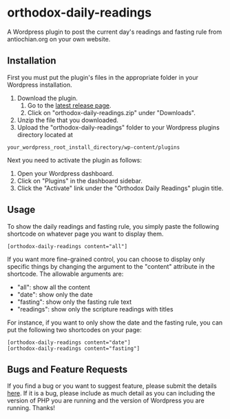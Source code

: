 # orthodox-daily-readings
A Wordpress plugin to post the current day's readings and fasting rule from antiochian.org on your own website.

## Installation
First you must put the plugin's files in the appropriate folder in your Wordpress installation.
1. Download the plugin.
    1. Go to the [latest release page](https://github.com/pschluet/orthodox-daily-readings/releases/latest).
    2. Click on "orthodox-daily-readings.zip" under "Downloads".
2. Unzip the file that you downloaded.
3. Upload the "orthodox-daily-readings" folder to your Wordpress plugins directory located at 
```
your_wordpress_root_install_directory/wp-content/plugins
```
Next you need to activate the plugin as follows:
1. Open your Wordpress dashboard.
2. Click on "Plugins" in the dashboard sidebar.
3. Click the "Activate" link under the "Orthodox Daily Readings" plugin title.

## Usage
To show the daily readings and fasting rule, you simply paste the following shortcode on whatever page you want to display them.
```
[orthodox-daily-readings content="all"]
```
If you want more fine-grained control, you can choose to display only specific things by changing the argument to the "content"
attribute in the shortcode. The allowable arguments are:
- "all": show all the content
- "date": show only the date
- "fasting": show only the fasting rule text
- "readings": show only the scripture readings with titles  

For instance, if you want to only show the date and the fasting rule, you can put the following two shortcodes on your page:
```
[orthodox-daily-readings content="date"]
[orthodox-daily-readings content="fasting"]
```

## Bugs and Feature Requests
If you find a bug or you want to suggest feature, please submit the details 
[here](https://github.com/pschluet/orthodox-daily-readings/issues/new). If it is a bug, please include as much detail
as you can including the version of PHP you are running and the version of Wordpress you are running. Thanks!
